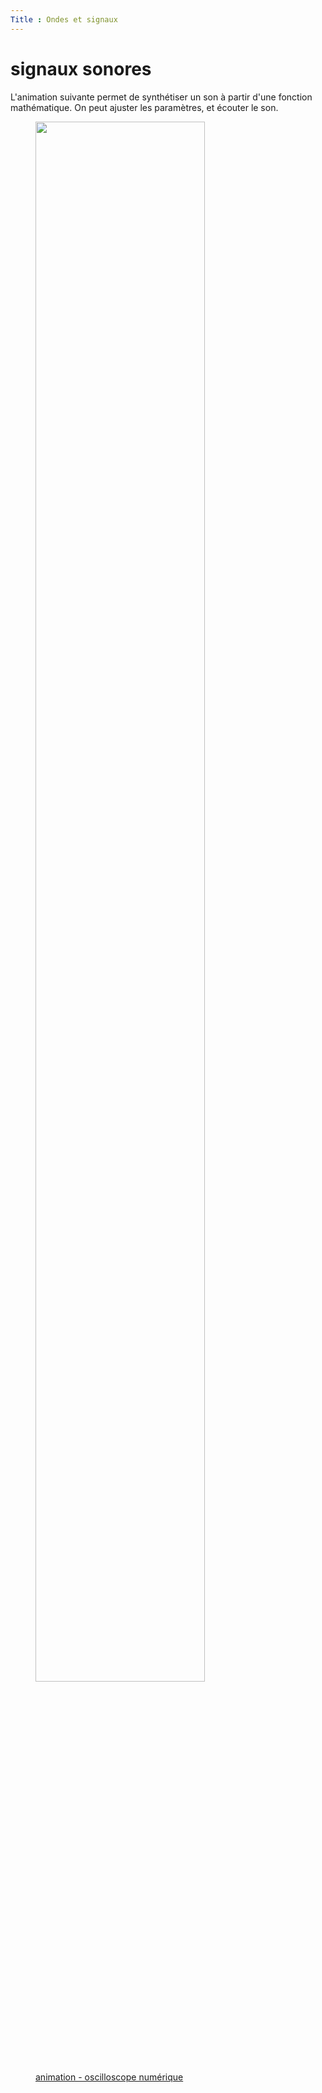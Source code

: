 ```yaml
---
Title : Ondes et signaux
---
```


# signaux sonores
L'animation suivante permet de synthétiser un son à partir d'une fonction mathématique. On peut ajuster les paramètres, et écouter le son.

<a href="https://benabel.frama.io/webaudio/">
  <figure>
    <img src="../images/oscillo.png" width=80%>
    <figcaption>animation - oscilloscope numérique</figcaption>
  </figure>
</a>

